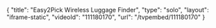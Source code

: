{
    "title": "Easy2Pick Wireless Luggage Finder",
    "type": "solo",
    "layout": "iframe-static",
    "videoId": "111180170",
    "url": "\/tvpembed\/111180170"
}
